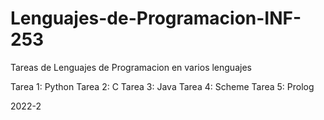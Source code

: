 # Lenguajes-de-Programacion-INF-253
Tareas de Lenguajes de Programacion en varios lenguajes

Tarea 1: Python
Tarea 2: C
Tarea 3: Java
Tarea 4: Scheme
Tarea 5: Prolog

2022-2
